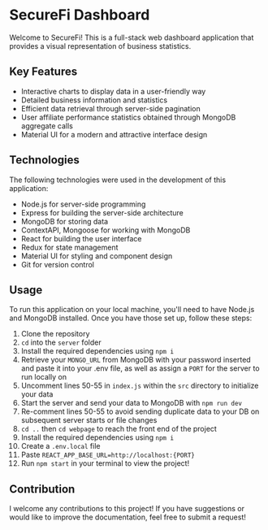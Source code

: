 # SecureFi Dashboard
Welcome to SecureFi! This is a full-stack web dashboard application that provides a visual representation of business statistics.

## Key Features
- Interactive charts to display data in a user-friendly way
- Detailed business information and statistics
- Efficient data retrieval through server-side pagination
- User affiliate performance statistics obtained through MongoDB aggregate calls
- Material UI for a modern and attractive interface design

## Technologies
The following technologies were used in the development of this application:
- Node.js for server-side programming
- Express for building the server-side architecture
- MongoDB for storing data
- ContextAPI, Mongoose for working with MongoDB
- React for building the user interface
- Redux for state management
- Material UI for styling and component design
- Git for version control

## Usage
To run this application on your local machine, you'll need to have Node.js and MongoDB installed. Once you have those set up, follow these steps:
1. Clone the repository
2. `cd` into the `server` folder
3. Install the required dependencies using `npm i`
4. Retrieve your `MONGO_URL` from MongoDB with your password inserted and paste it into your .env file, as well as assign a `PORT` for the server to run locally on
5. Uncomment lines 50-55 in `index.js` within the `src` directory to initialize your data 
6. Start the server and send your data to MongoDB with `npm run dev`
7. Re-comment lines 50-55 to avoid sending duplicate data to your DB on subsequent server starts or file changes
8. `cd ..` then `cd webpage` to reach the front end of the project
9. Install the required dependencies using `npm i`
10. Create a `.env.local` file
11. Paste `REACT_APP_BASE_URL=http://localhost:{PORT}`
12. Run `npm start` in your terminal to view the project!

## Contribution
I welcome any contributions to this project! If you have suggestions or would like to improve the documentation, feel free to submit a request!


